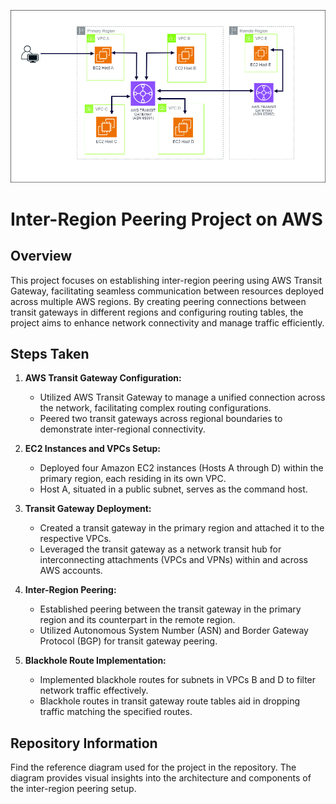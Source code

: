 ![Alt text](Inter-Region_Peering.drawio.png)

# Inter-Region Peering Project on AWS

## Overview
This project focuses on establishing inter-region peering using AWS Transit Gateway, facilitating seamless communication between resources deployed across multiple AWS regions. By creating peering connections between transit gateways in different regions and configuring routing tables, the project aims to enhance network connectivity and manage traffic efficiently.

## Steps Taken
1. **AWS Transit Gateway Configuration:**
   - Utilized AWS Transit Gateway to manage a unified connection across the network, facilitating complex routing configurations.
   - Peered two transit gateways across regional boundaries to demonstrate inter-regional connectivity.

2. **EC2 Instances and VPCs Setup:**
   - Deployed four Amazon EC2 instances (Hosts A through D) within the primary region, each residing in its own VPC.
   - Host A, situated in a public subnet, serves as the command host.

3. **Transit Gateway Deployment:**
   - Created a transit gateway in the primary region and attached it to the respective VPCs.
   - Leveraged the transit gateway as a network transit hub for interconnecting attachments (VPCs and VPNs) within and across AWS accounts.

4. **Inter-Region Peering:**
   - Established peering between the transit gateway in the primary region and its counterpart in the remote region.
   - Utilized Autonomous System Number (ASN) and Border Gateway Protocol (BGP) for transit gateway peering.

5. **Blackhole Route Implementation:**
   - Implemented blackhole routes for subnets in VPCs B and D to filter network traffic effectively.
   - Blackhole routes in transit gateway route tables aid in dropping traffic matching the specified routes.

## Repository Information
Find the reference diagram used for the project in the repository. The diagram provides visual insights into the architecture and components of the inter-region peering setup.

